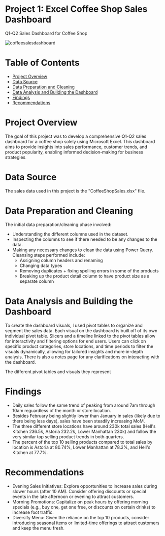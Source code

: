 # Project 1: Excel Coffee Shop Sales Dashboard
Q1-Q2 Sales Dashboard for Coffee Shop 


 ![coffeesalesdashboard](https://github.com/user-attachments/assets/c41416dc-15df-40f1-a345-0fdfbb895e85) 

# Table of Contents 
- [Project Overview](#project-overview)
- [Data Source](#data-source)
- [Data Preparation and Cleaning](#data-preparation-and-cleaning)
- [Data Analysis and Building the Dashboard](#data-analysis-and-building-the-dashboard)
- [Findings](#findings)
- [Recommendations](#recommendations)

# Project Overview

The goal of this project was to develop a comprehensive Q1-Q2 sales dashboard for a coffee shop solely using Microsoft Excel. This dashboard aims to provide insights into sales performance, customer trends, and product popularity, enabling informed decision-making for business strategies.

# Data Source

The sales data used in this project is the "CoffeeShopSales.xlsx" file. 

# Data Preparation and Cleaning

The initial data preparation/cleaning phase involved:
- Understanding the different columns used in the dataset.
- Inspecting the columns to see if there needed to be any changes to the data.
- Making any necessary changes to clean the data using Power Query. Cleansing steps performed include:
  - Assigning column headers and renaming  
  - Changing data types
  - Removing duplicates + fixing spelling errors in some of the products
  - Breaking up the product detail column to have product size as a separate column
    
# Data Analysis and Building the Dashboard

To create the dashboard visuals, I used pivot tables to organize and segment the sales data. Each visual on the dashboard is built off of its own individual pivot table. 
Slicers and a timeline linked to the pivot tables allow for interactivity and filtering options for end users. Users can click on specific product categories, store locations, and time periods to filter the visuals dynamically, allowing for tailored insights and more in-depth analysis.
There is also a notes page for any clarifications on interacting with the dashboard.


The different pivot tables and visuals they represent


# Findings

- Daily sales follow the same trend of peaking from around 7am through 10am reguardless of the month or store location.
- Besides February being slightly lower than January in sales (likely due to there being less days), sales have been steadily increasing MoM.
- The three different store locations have around 230k total sales (Hell's Kitchen 236.5k, Astoria 232.2k, Lower Manhattan 230k) and follow the very similar top selling product trends in both quarters. 
- The percent of the top 10 selling products compared to total sales by location is Astoria at 80.74%, Lower Manhattan at 78.3%, and Hell's Kitchen at 77.7%. 

# Recommendations


- Evening Sales Initiatives: Explore opportunities to increase sales during slower hours (after 10 AM). Consider offering discounts or special events in the late afternoon or evening to attract customers.
- Morning Promotions: Capitalize on peak hours by offering morning specials (e.g., buy one, get one free, or discounts on certain drinks) to increase foot traffic.
- Diversify Menu: Given the reliance on the top 10 products, consider introducing seasonal items or limited-time offerings to attract customers and keep the menu fresh.

